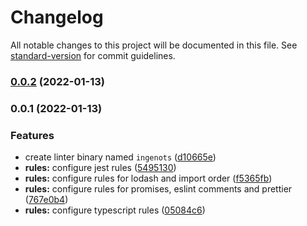 # Changelog

All notable changes to this project will be documented in this file. See [standard-version](https://github.com/conventional-changelog/standard-version) for commit guidelines.

### [0.0.2](https://github.com/ingeno/ingeno-standard-ts/compare/v0.0.1...v0.0.2) (2022-01-13)

### 0.0.1 (2022-01-13)


### Features

* create linter binary named `ingenots` ([d10665e](https://github.com/ingeno/ingeno-standard-ts/commit/d10665e0836134019f571ca0f60c3537bfea559b))
* **rules:** configure jest rules ([5495130](https://github.com/ingeno/ingeno-standard-ts/commit/5495130f57afdd7e92fef0e390ad90b0f044329d))
* **rules:** configure rules for lodash and import order ([f5365fb](https://github.com/ingeno/ingeno-standard-ts/commit/f5365fb75acfd59335c4e7598790682e8ba8ace0))
* **rules:** configure rules for promises, eslint comments and prettier ([767e0b4](https://github.com/ingeno/ingeno-standard-ts/commit/767e0b4b9fcf2f00358e104b3c7df9fad1f7ed04))
* **rules:** configure typescript rules ([05084c6](https://github.com/ingeno/ingeno-standard-ts/commit/05084c6f6326f3d4989db747700f5e1dd2cf56b0))
